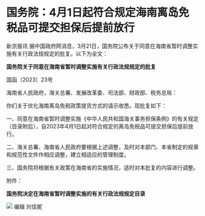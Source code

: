 # 国务院：4月1日起符合规定海南离岛免税品可提交担保后提前放行

新京报讯 据中国政府网消息，3月21日，国务院公布关于同意在海南省暂时调整实施有关行政法规规定的批复。以下为全文：

**国务院关于同意在海南省暂时调整实施有关行政法规规定的批复**

国函〔2023〕23号

海南省人民政府，海关总署、发展改革委、司法部、财政部、税务总局：

你们关于优化海南离岛免税政策提货方式的请示收悉。现批复如下：

一、同意在海南省暂时调整实施《中华人民共和国海关事务担保条例》的有关规定（目录附后），自2023年4月1日起对符合规定的离岛免税品可提交担保后提前放行。

二、海关总署、海南省人民政府要根据上述调整，及时对本部门、本省制定的规章和规范性文件作相应调整，建立相适应的管理制度。

三、国务院将根据有关政策在海南省的实施情况，适时对本批复的内容进行调整。

附件：

**国务院决定在海南省暂时调整实施的有关行政法规规定目录**

![](https://inews.gtimg.com/news_bt/OZ9X32nCmI2gy5peOfV12FPV9z1YVyu_YKtmrZ3gzbffMAA/1000)
编辑 刘佳妮

